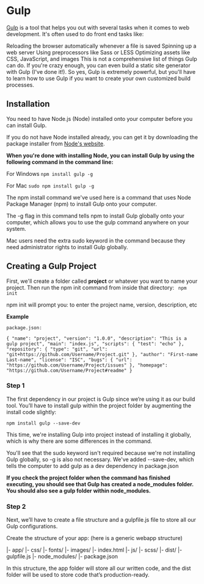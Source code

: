 # Gulp 

[Gulp](http://gulpjs.com/) is a tool that helps you out with several tasks when it comes to web development. It's often used to do front end tasks like:

Reloading the browser automatically whenever a file is saved
Spinning up a web server
Using preprocessors like Sass or LESS
Optimizing assets like CSS, JavaScript, and images
This is not a comprehensive list of things Gulp can do. If you're crazy enough, you can even build a static site generator with Gulp (I've done it!). So yes, Gulp is extremely powerful, but you'll have to learn how to use Gulp if you want to create your own customized build processes.

## Installation

You need to have Node.js (Node) installed onto your computer before you can install Gulp.

If you do not have Node installed already, you can get it by downloading the package installer from [Node's website](https://nodejs.org/).

**When you're done with installing Node, you can install Gulp by using the following command in the command line:**

For Windows
`npm install gulp -g`

For Mac
`sudo npm install gulp -g`

The npm install command we've used here is a command that uses Node Package Manager (npm) to install Gulp onto your computer.

The -g flag in this command tells npm to install Gulp globally onto your computer, which allows you to use the gulp command anywhere on your system.

Mac users need the extra sudo keyword in the command because they need administrator rights to install Gulp globally.

## Creating a Gulp Project

First, we'll create a folder called **project** or whatever you want to name your project. Then run the npm init command from inside that directory:
` npm init`

npm init will prompt you: to enter the project name, version, description, etc

**Example** 

`package.json:`

`{
  "name": "project",
  "version": "1.0.0",
  "description": "This is a gulp project",
  "main": "index.js",
  "scripts": {
    "test": "echo"
  },
  "repository": {
    "type": "git",
    "url": "git+https://github.com/Username/Project.git"
  },
  "author": "First-name Last-name",
  "license": "ISC",
  "bugs": {
    "url": "https://github.com/Username/Project/issues"
  },
  "homepage": "https://github.com/Username/Project#readme"
}`


### Step 1

The first dependency in our project is Gulp since we’re using it as our build tool. You’ll have to install gulp within the project folder by augmenting the install code slightly:

`npm install gulp --save-dev`

This time, we're installing Gulp into project instead of installing it globally, which is why there are some differences in the command.

You'll see that the sudo keyword isn't required because we're not installing Gulp globally, so -g is also not necessary. We've added --save-dev, which tells the computer to add gulp as a dev dependency in package.json

**If you check the project folder when the command has finished executing, you should see that Gulp has created a node_modules folder. You should also see a gulp folder within node_modules.**

### Step 2

Next, we’ll have to create a file structure and a gulpfile.js file to store all our Gulp configurations.

Create the structure of your app: (here is a generic webapp structure)

  |- app/
      |- css/
      |- fonts/
      |- images/ 
      |- index.html
      |- js/ 
      |- scss/
  |- dist/
  |- gulpfile.js
  |- node_modules/
  |- package.json

In this structure, the app folder will store all our written code, and the dist folder will be used to store code that’s production-ready.